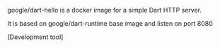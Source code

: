 google/dart-hello is a docker image for a simple Dart HTTP server.

It is based on google/dart-runtime base image and listen on port 8080

[Development tool]
